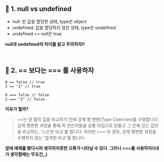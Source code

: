 
## 📌 1. null vs undefined

- null: 빈 값을 할당한 상태, type은 object
- undefined: 값을 할당하지 않은 상태, type은 undefined
- undefined == null은 true

**null과 undefined의 차이를 알고 주의하자!!**

<br/>

## 📌 2. == 보다는 === 를 사용하자
```
0 == false // true
2 == "2" // true 
```
```
0 === false // false
2 === "2" // false 
```

**이유가 뭘까?**
> ==는 양 옆의 값을 비교하기 전에 강제 형 변환(Type Coercion)를 수행합니다. 
> 강제 형변환 과정을 통해 피 연산자들을 공통 타입으로 만들고 그 안에 있는 값만을 비교하는, '느슨한 비교'를 합니다.
> 하지만 === 의 경우, 강제 형변환 과정을 수행하지 않는 '엄격한 비교'를 합니다.

**앞에 예제를 봤다시피 생각하지못한 오류가 나타날 수 있다. 그러니 ===를 사용하자!(내가 생각할때는 무조건,,)**

<br/>
